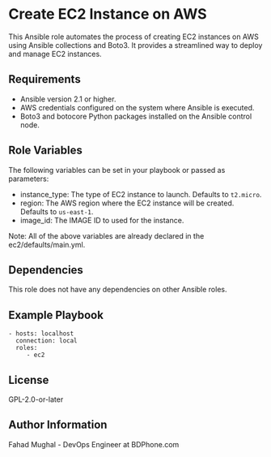 Create EC2 Instance on AWS
=========

This Ansible role automates the process of creating EC2 instances on AWS using Ansible collections and Boto3. It provides a streamlined way to deploy and manage EC2 instances.

Requirements
------------

- Ansible version 2.1 or higher.
- AWS credentials configured on the system where Ansible is executed.
- Boto3 and botocore Python packages installed on the Ansible control node.

Role Variables
--------------

The following variables can be set in your playbook or passed as parameters:
- instance_type: The type of EC2 instance to launch. Defaults to `t2.micro`.
- region: The AWS region where the EC2 instance will be created. Defaults to `us-east-1`.
- image_id: The IMAGE ID to used for the instance.

Note:
All of the above variables are already declared in the ec2/defaults/main.yml.

Dependencies
------------

This role does not have any dependencies on other Ansible roles.

Example Playbook
----------------

    - hosts: localhost
      connection: local
      roles:
         - ec2

License
-------

GPL-2.0-or-later

Author Information
------------------

Fahad Mughal - DevOps Engineer at BDPhone.com
